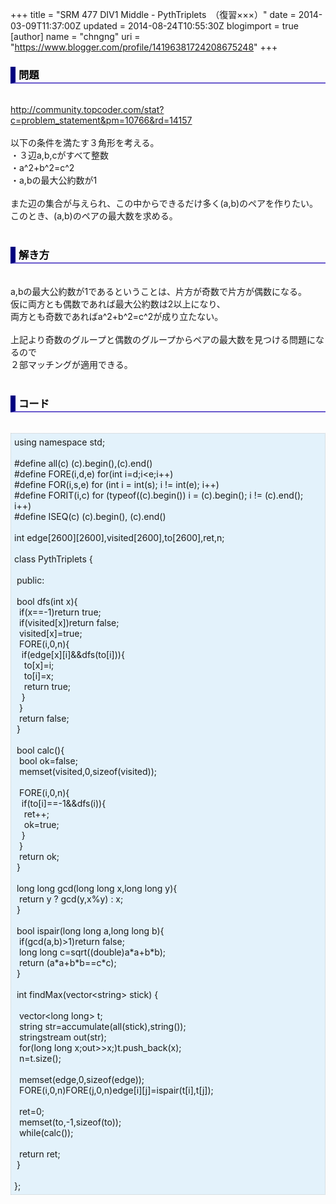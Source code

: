 +++
title = "SRM 477 DIV1 Middle - PythTriplets　（復習×××）"
date = 2014-03-09T11:37:00Z
updated = 2014-08-24T10:55:30Z
blogimport = true 
[author]
	name = "chngng"
	uri = "https://www.blogger.com/profile/14196381724208675248"
+++

<div dir="ltr" style="text-align: left;" trbidi="on"><h3 style="border-bottom: 2px solid slateblue; border-left: 8px solid navy; color: black; padding: 0px 0px 1px 5px;">問題 </h3><br /><a href="http://community.topcoder.com/stat?c=problem_statement&amp;pm=10766&amp;rd=14157" target="_blank">http://community.topcoder.com/stat?c=problem_statement&amp;pm=10766&amp;rd=14157</a><br /><br />以下の条件を満たす３角形を考える。<br />・３辺a,b,cがすべて整数<br />・a^2+b^2=c^2<br />・a,bの最大公約数が1<br /><br />また辺の集合が与えられ、この中からできるだけ多く(a,b)のペアを作りたい。<br />このとき、(a,b)のペアの最大数を求める。<br /><br /><h3 style="border-bottom: 2px solid slateblue; border-left: 8px solid navy; color: black; padding: 0px 0px 1px 5px;">解き方 </h3><br />a,bの最大公約数が1であるということは、片方が奇数で片方が偶数になる。<br />仮に両方とも偶数であれば最大公約数は2以上になり、<br />両方とも奇数であればa^2+b^2=c^2が成り立たない。<br /><br />上記より奇数のグループと偶数のグループからペアの最大数を見つける問題になるので<br />２部マッチングが適用できる。<br /><br /><h3 style="border-bottom: 2px solid slateblue; border-left: 8px solid navy; color: black; padding: 0px 0px 1px 5px;">コード </h3><br /><div style="background-color: #e3f2fb; border: 1px dotted #CCCCCC; padding: 5px;">using namespace std;<br /><br />#define all(c) (c).begin(),(c).end()<br />#define FORE(i,d,e) for(int i=d;i&lt;e;i++)<br />#define FOR(i,s,e) for (int i = int(s); i != int(e); i++)<br />#define FORIT(i,c) for (typeof((c).begin()) i = (c).begin(); i != (c).end(); i++)<br />#define ISEQ(c) (c).begin(), (c).end()<br /><br />int edge[2600][2600],visited[2600],to[2600],ret,n;<br /><br />class PythTriplets {<br /><br /><span class="Apple-tab-span" style="white-space: pre;"> </span>public:<br /><br /><span class="Apple-tab-span" style="white-space: pre;"> </span>bool dfs(int x){<br /><span class="Apple-tab-span" style="white-space: pre;">  </span>if(x==-1)return true;<br /><span class="Apple-tab-span" style="white-space: pre;">  </span>if(visited[x])return false;<br /><span class="Apple-tab-span" style="white-space: pre;">  </span>visited[x]=true;<br /><span class="Apple-tab-span" style="white-space: pre;">  </span>FORE(i,0,n){<br /><span class="Apple-tab-span" style="white-space: pre;">   </span>if(edge[x][i]&amp;&amp;dfs(to[i])){<br /><span class="Apple-tab-span" style="white-space: pre;">    </span>to[x]=i;<br /><span class="Apple-tab-span" style="white-space: pre;">    </span>to[i]=x;<br /><span class="Apple-tab-span" style="white-space: pre;">    </span>return true;<br /><span class="Apple-tab-span" style="white-space: pre;">   </span>}<br /><span class="Apple-tab-span" style="white-space: pre;">  </span>}<br /><span class="Apple-tab-span" style="white-space: pre;">  </span>return false;<br /><span class="Apple-tab-span" style="white-space: pre;"> </span>}<br /><br /><span class="Apple-tab-span" style="white-space: pre;"> </span>bool calc(){<br /><span class="Apple-tab-span" style="white-space: pre;">  </span>bool ok=false;<br /><span class="Apple-tab-span" style="white-space: pre;">  </span>memset(visited,0,sizeof(visited));<br /><br /><span class="Apple-tab-span" style="white-space: pre;">  </span>FORE(i,0,n){<br /><span class="Apple-tab-span" style="white-space: pre;">   </span>if(to[i]==-1&amp;&amp;dfs(i)){<br /><span class="Apple-tab-span" style="white-space: pre;">    </span>ret++;<br /><span class="Apple-tab-span" style="white-space: pre;">    </span>ok=true;<br /><span class="Apple-tab-span" style="white-space: pre;">   </span>}<br /><span class="Apple-tab-span" style="white-space: pre;">  </span>}<br /><span class="Apple-tab-span" style="white-space: pre;">  </span>return ok;<br /><span class="Apple-tab-span" style="white-space: pre;"> </span>}<br /><br /><span class="Apple-tab-span" style="white-space: pre;"> </span>long long gcd(long long x,long long y){<br /><span class="Apple-tab-span" style="white-space: pre;">  </span>return y ? gcd(y,x%y) : x;<br /><span class="Apple-tab-span" style="white-space: pre;"> </span>}<br /><br /><span class="Apple-tab-span" style="white-space: pre;"> </span>bool ispair(long long a,long long b){<br /><span class="Apple-tab-span" style="white-space: pre;">  </span>if(gcd(a,b)&gt;1)return false;<br /><span class="Apple-tab-span" style="white-space: pre;">  </span>long long c=sqrt((double)a*a+b*b);<br /><span class="Apple-tab-span" style="white-space: pre;">  </span>return (a*a+b*b==c*c);<br /><span class="Apple-tab-span" style="white-space: pre;"> </span>}<br /><br /><span class="Apple-tab-span" style="white-space: pre;"> </span>int findMax(vector&lt;string&gt; stick) {<br /><br /><span class="Apple-tab-span" style="white-space: pre;">  </span>vector&lt;long long&gt; t;<br /><span class="Apple-tab-span" style="white-space: pre;">  </span>string str=accumulate(all(stick),string());<br /><span class="Apple-tab-span" style="white-space: pre;">  </span>stringstream out(str);<br /><span class="Apple-tab-span" style="white-space: pre;">  </span>for(long long x;out&gt;&gt;x;)t.push_back(x);<br /><span class="Apple-tab-span" style="white-space: pre;">  </span>n=t.size();<br /><br /><span class="Apple-tab-span" style="white-space: pre;">  </span>memset(edge,0,sizeof(edge));<br /><span class="Apple-tab-span" style="white-space: pre;">  </span>FORE(i,0,n)FORE(j,0,n)edge[i][j]=ispair(t[i],t[j]);<br /><br /><span class="Apple-tab-span" style="white-space: pre;">  </span>ret=0;<br /><span class="Apple-tab-span" style="white-space: pre;">  </span>memset(to,-1,sizeof(to));<br /><span class="Apple-tab-span" style="white-space: pre;">  </span>while(calc());<br /><br /><span class="Apple-tab-span" style="white-space: pre;">  </span>return ret;<br /><span class="Apple-tab-span" style="white-space: pre;"> </span>}<br /><br />};</div></div>

